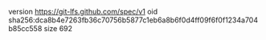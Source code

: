 version https://git-lfs.github.com/spec/v1
oid sha256:dca8b4e7263fb36c70756b5877c1eb6a8b6f0d4ff09f6f0f1234a704b85cc558
size 692
